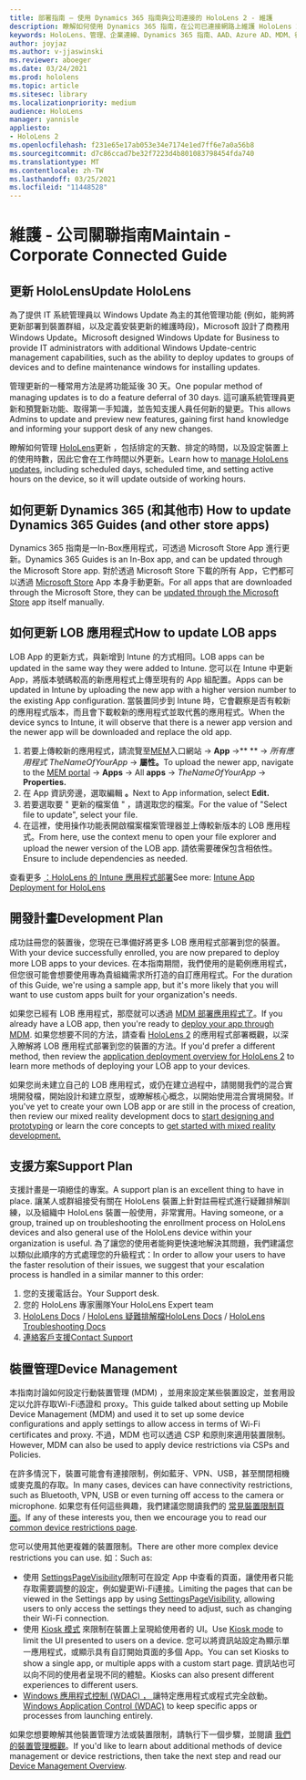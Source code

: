```yaml
---
title: 部署指南 – 使用 Dynamics 365 指南與公司連接的 HoloLens 2 - 維護
description: 瞭解如何使用 Dynamics 365 指南，在公司已連接網路上維護 HoloLens 2 裝置。
keywords: HoloLens、管理、企業連線、Dynamics 365 指南、AAD、Azure AD、MDM、行動裝置管理
author: joyjaz
ms.author: v-jjaswinski
ms.reviewer: aboeger
ms.date: 03/24/2021
ms.prod: hololens
ms.topic: article
ms.sitesec: library
ms.localizationpriority: medium
audience: HoloLens
manager: yannisle
appliesto:
- HoloLens 2
ms.openlocfilehash: f231e65e17ab053e34e7174e1ed7ff6e7a0a56b8
ms.sourcegitcommit: d7c86ccad7be32f7223d4b801083798454fda740
ms.translationtype: MT
ms.contentlocale: zh-TW
ms.lasthandoff: 03/25/2021
ms.locfileid: "11448528"
---
```

# <a name="maintain---corporate-connected-guide"></a><span data-ttu-id="9b03c-104">維護 - 公司關聯指南</span><span class="sxs-lookup"><span data-stu-id="9b03c-104">Maintain - Corporate Connected Guide</span></span>

## <a name="update-hololens"></a><span data-ttu-id="9b03c-105">更新 HoloLens</span><span class="sxs-lookup"><span data-stu-id="9b03c-105">Update HoloLens</span></span>

<span data-ttu-id="9b03c-106">為了提供 IT 系統管理員以 Windows Update 為主的其他管理功能 (例如，能夠將更新部署到裝置群組，以及定義安裝更新的維護時段)，Microsoft 設計了商務用 Windows Update。</span><span class="sxs-lookup"><span data-stu-id="9b03c-106">Microsoft designed Windows Update for Business to provide IT administrators with additional Windows Update-centric management capabilities, such as the ability to deploy updates to groups of devices and to define maintenance windows for installing updates.</span></span>

<span data-ttu-id="9b03c-107">管理更新的一種常用方法是將功能延後 30 天。</span><span class="sxs-lookup"><span data-stu-id="9b03c-107">One popular method of managing updates is to do a feature deferral of 30 days.</span></span> <span data-ttu-id="9b03c-108">這可讓系統管理員更新和預覽新功能、取得第一手知識，並告知支援人員任何新的變更。</span><span class="sxs-lookup"><span data-stu-id="9b03c-108">This allows Admins to update and preview new features, gaining first hand knowledge and informing your support desk of any new changes.</span></span>

<span data-ttu-id="9b03c-109">瞭解如何管理 [HoloLens](https://docs.microsoft.com/hololens/hololens-updates)更新 ，包括排定的天數、排定的時間，以及設定裝置上的使用時數，因此它會在工作時間以外更新。</span><span class="sxs-lookup"><span data-stu-id="9b03c-109">Learn how to [manage HoloLens updates](https://docs.microsoft.com/hololens/hololens-updates), including scheduled days, scheduled time, and setting active hours on the device, so it will update outside of working hours.</span></span>

## <a name="how-to-update-dynamics-365-guides-and-other-store-apps"></a><span data-ttu-id="9b03c-110">如何更新 Dynamics 365 (和其他市) </span><span class="sxs-lookup"><span data-stu-id="9b03c-110">How to update Dynamics 365 Guides (and other store apps)</span></span>

<span data-ttu-id="9b03c-111">Dynamics 365 指南是一In-Box應用程式，可透過 Microsoft Store App 進行更新。</span><span class="sxs-lookup"><span data-stu-id="9b03c-111">Dynamics 365 Guides is an In-Box app, and can be updated through the Microsoft Store app.</span></span> <span data-ttu-id="9b03c-112">對於透過 Microsoft Store 下載的所有 App，它們都可以透過 [Microsoft Store](https://docs.microsoft.com/hololens/holographic-store-apps#update-apps) App 本身手動更新。</span><span class="sxs-lookup"><span data-stu-id="9b03c-112">For all apps that are downloaded through the Microsoft Store, they can be [updated through the Microsoft Store](https://docs.microsoft.com/hololens/holographic-store-apps#update-apps) app itself manually.</span></span>

## <a name="how-to-update-lob-apps"></a><span data-ttu-id="9b03c-113">如何更新 LOB 應用程式</span><span class="sxs-lookup"><span data-stu-id="9b03c-113">How to update LOB apps</span></span>

<span data-ttu-id="9b03c-114">LOB App 的更新方式，與新增到 Intune 的方式相同。</span><span class="sxs-lookup"><span data-stu-id="9b03c-114">LOB apps can be updated in the same way they were added to Intune.</span></span> <span data-ttu-id="9b03c-115">您可以在 Intune 中更新 App，將版本號碼較高的新應用程式上傳至現有的 App 組配置。</span><span class="sxs-lookup"><span data-stu-id="9b03c-115">Apps can be updated in Intune by uploading the new app with a higher version number to the existing App configuration.</span></span> <span data-ttu-id="9b03c-116">當裝置同步到 Intune 時，它會觀察是否有較新的應用程式版本，而且會下載較新的應用程式並取代舊的應用程式。</span><span class="sxs-lookup"><span data-stu-id="9b03c-116">When the device syncs to Intune, it will observe that there is a newer app version and the newer app will be downloaded and replace the old app.</span></span>

1. <span data-ttu-id="9b03c-117">若要上傳較新的應用程式，請流覽至[MEM](https://endpoint.microsoft.com/#home)入口網站  ->  **App** ->\*\* \*\*  ->  *所有應用程式 TheNameOfYourApp*  ->  **屬性。**</span><span class="sxs-lookup"><span data-stu-id="9b03c-117">To upload the newer app, navigate to the [MEM portal](https://endpoint.microsoft.com/#home) -> **Apps** -> All **apps** -> *TheNameOfYourApp* -> **Properties.**</span></span>
2. <span data-ttu-id="9b03c-118">在 App 資訊旁邊，選取編輯 **。**</span><span class="sxs-lookup"><span data-stu-id="9b03c-118">Next to App information, select **Edit.**</span></span>
3. <span data-ttu-id="9b03c-119">若要選取要 &quot; 更新的檔案值 &quot; ，請選取您的檔案。</span><span class="sxs-lookup"><span data-stu-id="9b03c-119">For the value of &quot;Select file to update&quot;, select your file.</span></span>
4. <span data-ttu-id="9b03c-120">在這裡，使用操作功能表開啟檔案檔案管理器並上傳較新版本的 LOB 應用程式。</span><span class="sxs-lookup"><span data-stu-id="9b03c-120">From here, use the context menu to open your file explorer and upload the newer version of the LOB app.</span></span> <span data-ttu-id="9b03c-121">請依需要確保包含相依性。</span><span class="sxs-lookup"><span data-stu-id="9b03c-121">Ensure to include dependencies as needed.</span></span>

<span data-ttu-id="9b03c-122">查看更多 [：HoloLens 的 Intune 應用程式部署](https://docs.microsoft.com/hololens/app-deploy-intune)</span><span class="sxs-lookup"><span data-stu-id="9b03c-122">See more: [Intune App Deployment for HoloLens](https://docs.microsoft.com/hololens/app-deploy-intune)</span></span>

## <a name="development-plan"></a><span data-ttu-id="9b03c-123">開發計畫</span><span class="sxs-lookup"><span data-stu-id="9b03c-123">Development Plan</span></span>

<span data-ttu-id="9b03c-124">成功註冊您的裝置後，您現在已準備好將更多 LOB 應用程式部署到您的裝置。</span><span class="sxs-lookup"><span data-stu-id="9b03c-124">With your device successfully enrolled, you are now prepared to deploy more LOB apps to your devices.</span></span> <span data-ttu-id="9b03c-125">在本指南期間，我們使用的是範例應用程式，但您很可能會想要使用專為貴組織需求所打造的自訂應用程式。</span><span class="sxs-lookup"><span data-stu-id="9b03c-125">For the duration of this Guide, we're using a sample app, but it's more likely that you will want to use custom apps built for your organization's needs.</span></span>

<span data-ttu-id="9b03c-126">如果您已經有 LOB 應用程式，那麼就可以透過 [MDM 部署應用程式了](https://docs.microsoft.com/hololens/app-deploy-intune)。</span><span class="sxs-lookup"><span data-stu-id="9b03c-126">If you already have a LOB app, then you're ready to [deploy your app through MDM](https://docs.microsoft.com/hololens/app-deploy-intune).</span></span> <span data-ttu-id="9b03c-127">如果您想要不同的方法，請查看 [HoloLens 2](https://docs.microsoft.com/hololens/app-deploy-overview) 的應用程式部署概觀，以深入瞭解將 LOB 應用程式部署到您的裝置的方法。</span><span class="sxs-lookup"><span data-stu-id="9b03c-127">If you'd prefer a different method, then review the [application deployment overview for HoloLens 2](https://docs.microsoft.com/hololens/app-deploy-overview) to learn more methods of deploying your LOB app to your devices.</span></span>

<span data-ttu-id="9b03c-128">如果您尚未建立自己的 LOB 應用程式，或仍在建立過程中，請閱閱我們的混合實境開發檔，開始設計和建立原型，[](https://docs.microsoft.com/windows/mixed-reality/design/design)或瞭解核心概念，以開始使用混合實境開發[](https://docs.microsoft.com/windows/mixed-reality/discover/get-started-with-mr)。</span><span class="sxs-lookup"><span data-stu-id="9b03c-128">If you've yet to create your own LOB app or are still in the process of creation, then review our mixed reality development docs to [start designing and prototyping](https://docs.microsoft.com/windows/mixed-reality/design/design) or learn the core concepts to [get started with mixed reality development.](https://docs.microsoft.com/windows/mixed-reality/discover/get-started-with-mr)</span></span>

## <a name="support-plan"></a><span data-ttu-id="9b03c-129">支援方案</span><span class="sxs-lookup"><span data-stu-id="9b03c-129">Support Plan</span></span>

<span data-ttu-id="9b03c-130">支援計畫是一項絕佳的專案。</span><span class="sxs-lookup"><span data-stu-id="9b03c-130">A support plan is an excellent thing to have in place.</span></span> <span data-ttu-id="9b03c-131">讓某人或群組接受有關在 HoloLens 裝置上針對註冊程式進行疑難排解訓練，以及組織中 HoloLens 裝置一般使用，非常實用。</span><span class="sxs-lookup"><span data-stu-id="9b03c-131">Having someone, or a group, trained up on troubleshooting the enrollment process on HoloLens devices and also general use of the HoloLens device within your organization is useful.</span></span> <span data-ttu-id="9b03c-132">為了讓您的使用者能夠更快速地解決其問題，我們建議您以類似此順序的方式處理您的升級程式：</span><span class="sxs-lookup"><span data-stu-id="9b03c-132">In order to allow your users to have the faster resolution of their issues, we suggest that your escalation process is handled in a similar manner to this order:</span></span>

1. <span data-ttu-id="9b03c-133">您的支援電話台。</span><span class="sxs-lookup"><span data-stu-id="9b03c-133">Your Support desk.</span></span>
2. <span data-ttu-id="9b03c-134">您的 HoloLens 專家團隊</span><span class="sxs-lookup"><span data-stu-id="9b03c-134">Your HoloLens Expert team</span></span>
3. <span data-ttu-id="9b03c-135">[HoloLens Docs](https://docs.microsoft.com/hololens/)  / [HoloLens 疑難排解檔](https://docs.microsoft.com/hololens/hololens-troubleshooting)</span><span class="sxs-lookup"><span data-stu-id="9b03c-135">[HoloLens Docs](https://docs.microsoft.com/hololens/) / [HoloLens Troubleshooting Docs](https://docs.microsoft.com/hololens/hololens-troubleshooting)</span></span>
4. [<span data-ttu-id="9b03c-136">連絡客戶支援</span><span class="sxs-lookup"><span data-stu-id="9b03c-136">Contact Support</span></span>](https://support.serviceshub.microsoft.com/supportforbusiness/create?sapId=e9391227-fa6d-927b-0fff-f96288631b8f)

## <a name="device-management"></a><span data-ttu-id="9b03c-137">裝置管理</span><span class="sxs-lookup"><span data-stu-id="9b03c-137">Device Management</span></span>

<span data-ttu-id="9b03c-138">本指南討論如何設定行動裝置管理 (MDM) ，並用來設定某些裝置設定，並套用設定以允許存取Wi-Fi憑證和 proxy。</span><span class="sxs-lookup"><span data-stu-id="9b03c-138">This guide talked about setting up Mobile Device Management (MDM) and used it to set up some device configurations and apply settings to allow access in terms of Wi-Fi certificates and proxy.</span></span> <span data-ttu-id="9b03c-139">不過，MDM 也可以透過 CSP 和原則來適用裝置限制。</span><span class="sxs-lookup"><span data-stu-id="9b03c-139">However, MDM can also be used to apply device restrictions via CSPs and Policies.</span></span>

<span data-ttu-id="9b03c-140">在許多情況下，裝置可能會有連接限制，例如藍牙、VPN、USB，甚至關閉相機或麥克風的存取。</span><span class="sxs-lookup"><span data-stu-id="9b03c-140">In many cases, devices can have connectivity restrictions, such as Bluetooth, VPN, USB or even turning off access to the camera or microphone.</span></span> <span data-ttu-id="9b03c-141">如果您有任何這些興趣，我們建議您閱讀我們的 [常見裝置限制頁面](https://docs.microsoft.com/hololens/hololens-common-device-restrictions)。</span><span class="sxs-lookup"><span data-stu-id="9b03c-141">If any of these interests you, then we encourage you to read our [common device restrictions page](https://docs.microsoft.com/hololens/hololens-common-device-restrictions).</span></span>

<span data-ttu-id="9b03c-142">您可以使用其他更複雜的裝置限制。</span><span class="sxs-lookup"><span data-stu-id="9b03c-142">There are other more complex device restrictions you can use.</span></span> <span data-ttu-id="9b03c-143">如：</span><span class="sxs-lookup"><span data-stu-id="9b03c-143">Such as:</span></span>

- <span data-ttu-id="9b03c-144">使用 [SettingsPageVisibility](https://docs.microsoft.com/hololens/settings-uri-list)限制可在設定 App 中查看的頁面，讓使用者只能存取需要調整的設定，例如變更Wi-Fi連接。</span><span class="sxs-lookup"><span data-stu-id="9b03c-144">Limiting the pages that can be viewed in the Settings app by using [SettingsPageVisibility](https://docs.microsoft.com/hololens/settings-uri-list), allowing users to only access the settings they need to adjust, such as changing their Wi-Fi connection.</span></span>
- <span data-ttu-id="9b03c-145">使用 [Kiosk 模式](https://docs.microsoft.com/hololens/hololens-kiosk) 來限制在裝置上呈現給使用者的 UI。</span><span class="sxs-lookup"><span data-stu-id="9b03c-145">Use [Kiosk mode](https://docs.microsoft.com/hololens/hololens-kiosk) to limit the UI presented to users on a device.</span></span> <span data-ttu-id="9b03c-146">您可以將資訊站設定為顯示單一應用程式，或顯示具有自訂開始頁面的多個 App。</span><span class="sxs-lookup"><span data-stu-id="9b03c-146">You can set Kiosks to show a single app, or multiple apps with a custom start page.</span></span> <span data-ttu-id="9b03c-147">資訊站也可以向不同的使用者呈現不同的體驗。</span><span class="sxs-lookup"><span data-stu-id="9b03c-147">Kiosks can also present different experiences to different users.</span></span>
- <span data-ttu-id="9b03c-148">[Windows 應用程式控制 (WDAC) ， ](https://docs.microsoft.com/hololens/windows-defender-application-control-wdac) 讓特定應用程式或程式完全啟動。</span><span class="sxs-lookup"><span data-stu-id="9b03c-148">[Windows Application Control (WDAC)](https://docs.microsoft.com/hololens/windows-defender-application-control-wdac) to keep specific apps or processes from launching entirely.</span></span>

<span data-ttu-id="9b03c-149">如果您想要瞭解其他裝置管理方法或裝置限制，請執行下一個步驟，並閱讀 [我們的裝置管理概觀](https://docs.microsoft.com/hololens/hololens-csp-policy-overview)。</span><span class="sxs-lookup"><span data-stu-id="9b03c-149">If you'd like to learn about additional methods of device management or device restrictions, then take the next step and read our [Device Management Overview](https://docs.microsoft.com/hololens/hololens-csp-policy-overview).</span></span>





